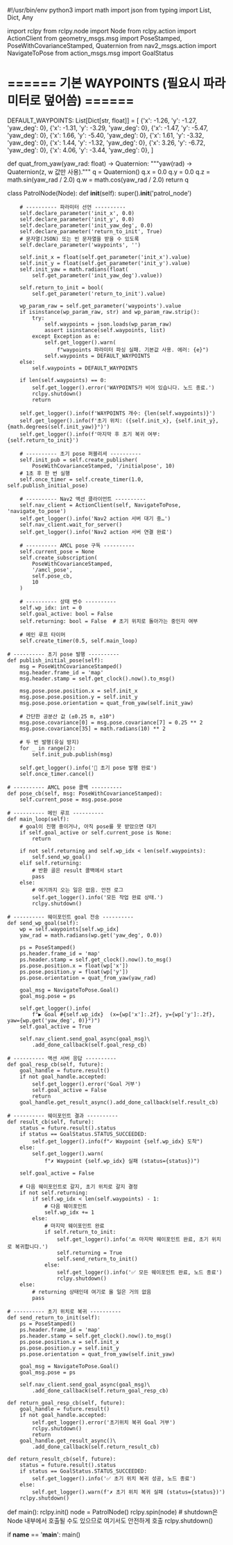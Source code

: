 #!/usr/bin/env python3
import math
import json
from typing import List, Dict, Any

import rclpy
from rclpy.node import Node
from rclpy.action import ActionClient
from geometry_msgs.msg import PoseStamped, PoseWithCovarianceStamped, Quaternion
from nav2_msgs.action import NavigateToPose
from action_msgs.msg import GoalStatus


# ====== 기본 WAYPOINTS (필요시 파라미터로 덮어씀) ======
DEFAULT_WAYPOINTS: List[Dict[str, float]] = [
    {'x': -1.26, 'y': -1.27, 'yaw_deg': 0},
    {'x': -1.31, 'y': -3.29, 'yaw_deg': 0},
    {'x': -1.47, 'y': -5.47, 'yaw_deg': 0},
    {'x':  1.66, 'y': -5.40, 'yaw_deg': 0},
    {'x':  1.61, 'y': -3.32, 'yaw_deg': 0},
    {'x':  1.44, 'y': -1.32, 'yaw_deg': 0},
    {'x':  3.26, 'y': -6.72, 'yaw_deg': 0},
    {'x':  4.06, 'y': -3.44, 'yaw_deg': 0},
]


def quat_from_yaw(yaw_rad: float) -> Quaternion:
    """yaw(rad) → Quaternion(z, w 값만 사용)."""
    q = Quaternion()
    q.x = 0.0
    q.y = 0.0
    q.z = math.sin(yaw_rad / 2.0)
    q.w = math.cos(yaw_rad / 2.0)
    return q


class PatrolNode(Node):
    def __init__(self):
        super().__init__('patrol_node')

        # ---------- 파라미터 선언 ----------
        self.declare_parameter('init_x', 0.0)
        self.declare_parameter('init_y', 0.0)
        self.declare_parameter('init_yaw_deg', 0.0)
        self.declare_parameter('return_to_init', True)
        # 문자열(JSON) 또는 빈 문자열을 받을 수 있도록
        self.declare_parameter('waypoints', '')

        self.init_x = float(self.get_parameter('init_x').value)
        self.init_y = float(self.get_parameter('init_y').value)
        self.init_yaw = math.radians(float(
            self.get_parameter('init_yaw_deg').value))

        self.return_to_init = bool(
            self.get_parameter('return_to_init').value)

        wp_param_raw = self.get_parameter('waypoints').value
        if isinstance(wp_param_raw, str) and wp_param_raw.strip():
            try:
                self.waypoints = json.loads(wp_param_raw)
                assert isinstance(self.waypoints, list)
            except Exception as e:
                self.get_logger().warn(
                    f"waypoints 파라미터 파싱 실패. 기본값 사용. 에러: {e}")
                self.waypoints = DEFAULT_WAYPOINTS
        else:
            self.waypoints = DEFAULT_WAYPOINTS

        if len(self.waypoints) == 0:
            self.get_logger().error('WAYPOINTS가 비어 있습니다. 노드 종료.')
            rclpy.shutdown()
            return

        self.get_logger().info(f'WAYPOINTS 개수: {len(self.waypoints)}')
        self.get_logger().info(f'초기 위치: ({self.init_x}, {self.init_y}, {math.degrees(self.init_yaw)}°)')
        self.get_logger().info(f'마지막 후 초기 복귀 여부: {self.return_to_init}')

        # ---------- 초기 pose 퍼블리셔 ----------
        self.init_pub = self.create_publisher(
            PoseWithCovarianceStamped, '/initialpose', 10)
        # 1초 후 한 번 실행
        self.once_timer = self.create_timer(1.0, self.publish_initial_pose)

        # ---------- Nav2 액션 클라이언트 ----------
        self.nav_client = ActionClient(self, NavigateToPose, 'navigate_to_pose')
        self.get_logger().info('Nav2 action 서버 대기 중…')
        self.nav_client.wait_for_server()
        self.get_logger().info('Nav2 action 서버 연결 완료')

        # ---------- AMCL pose 구독 ----------
        self.current_pose = None
        self.create_subscription(
            PoseWithCovarianceStamped,
            '/amcl_pose',
            self.pose_cb,
            10
        )

        # ---------- 상태 변수 ----------
        self.wp_idx: int = 0
        self.goal_active: bool = False
        self.returning: bool = False  # 초기 위치로 돌아가는 중인지 여부

        # 메인 루프 타이머
        self.create_timer(0.5, self.main_loop)

    # ---------- 초기 pose 발행 ----------
    def publish_initial_pose(self):
        msg = PoseWithCovarianceStamped()
        msg.header.frame_id = 'map'
        msg.header.stamp = self.get_clock().now().to_msg()

        msg.pose.pose.position.x = self.init_x
        msg.pose.pose.position.y = self.init_y
        msg.pose.pose.orientation = quat_from_yaw(self.init_yaw)

        # 간단한 공분산 값 (±0.25 m, ±10°)
        msg.pose.covariance[0] = msg.pose.covariance[7] = 0.25 ** 2
        msg.pose.covariance[35] = math.radians(10) ** 2

        # 두 번 발행(유실 방지)
        for _ in range(2):
            self.init_pub.publish(msg)

        self.get_logger().info('📍 초기 pose 발행 완료')
        self.once_timer.cancel()

    # ---------- AMCL pose 콜백 ----------
    def pose_cb(self, msg: PoseWithCovarianceStamped):
        self.current_pose = msg.pose.pose

    # ---------- 메인 루프 ----------
    def main_loop(self):
        # goal이 진행 중이거나, 아직 pose를 못 받았으면 대기
        if self.goal_active or self.current_pose is None:
            return

        if not self.returning and self.wp_idx < len(self.waypoints):
            self.send_wp_goal()
        elif self.returning:
            # 반환 골은 result 콜백에서 start
            pass
        else:
            # 여기까지 오는 일은 없음. 안전 로그
            self.get_logger().info('모든 작업 완료 상태.')
            rclpy.shutdown()

    # ---------- 웨이포인트 goal 전송 ----------
    def send_wp_goal(self):
        wp = self.waypoints[self.wp_idx]
        yaw_rad = math.radians(wp.get('yaw_deg', 0.0))

        ps = PoseStamped()
        ps.header.frame_id = 'map'
        ps.header.stamp = self.get_clock().now().to_msg()
        ps.pose.position.x = float(wp['x'])
        ps.pose.position.y = float(wp['y'])
        ps.pose.orientation = quat_from_yaw(yaw_rad)

        goal_msg = NavigateToPose.Goal()
        goal_msg.pose = ps

        self.get_logger().info(
            f"▶ Goal #{self.wp_idx}  (x={wp['x']:.2f}, y={wp['y']:.2f}, yaw={wp.get('yaw_deg', 0)}°)")
        self.goal_active = True

        self.nav_client.send_goal_async(goal_msg)\
            .add_done_callback(self.goal_resp_cb)

    # ---------- 액션 서버 응답 ----------
    def goal_resp_cb(self, future):
        goal_handle = future.result()
        if not goal_handle.accepted:
            self.get_logger().error('Goal 거부')
            self.goal_active = False
            return
        goal_handle.get_result_async().add_done_callback(self.result_cb)

    # ---------- 웨이포인트 결과 ----------
    def result_cb(self, future):
        status = future.result().status
        if status == GoalStatus.STATUS_SUCCEEDED:
            self.get_logger().info(f"✓ Waypoint {self.wp_idx} 도착")
        else:
            self.get_logger().warn(
                f"✗ Waypoint {self.wp_idx} 실패 (status={status})")

        self.goal_active = False

        # 다음 웨이포인트로 갈지, 초기 위치로 갈지 결정
        if not self.returning:
            if self.wp_idx < len(self.waypoints) - 1:
                # 다음 웨이포인트
                self.wp_idx += 1
            else:
                # 마지막 웨이포인트 완료
                if self.return_to_init:
                    self.get_logger().info('🔙 마지막 웨이포인트 완료, 초기 위치로 복귀합니다.')
                    self.returning = True
                    self.send_return_to_init()
                else:
                    self.get_logger().info('✅ 모든 웨이포인트 완료, 노드 종료')
                    rclpy.shutdown()
        else:
            # returning 상태인데 여기로 올 일은 거의 없음
            pass

    # ---------- 초기 위치로 복귀 ----------
    def send_return_to_init(self):
        ps = PoseStamped()
        ps.header.frame_id = 'map'
        ps.header.stamp = self.get_clock().now().to_msg()
        ps.pose.position.x = self.init_x
        ps.pose.position.y = self.init_y
        ps.pose.orientation = quat_from_yaw(self.init_yaw)

        goal_msg = NavigateToPose.Goal()
        goal_msg.pose = ps

        self.nav_client.send_goal_async(goal_msg)\
            .add_done_callback(self.return_goal_resp_cb)

    def return_goal_resp_cb(self, future):
        goal_handle = future.result()
        if not goal_handle.accepted:
            self.get_logger().error('초기위치 복귀 Goal 거부')
            rclpy.shutdown()
            return
        goal_handle.get_result_async()\
            .add_done_callback(self.return_result_cb)

    def return_result_cb(self, future):
        status = future.result().status
        if status == GoalStatus.STATUS_SUCCEEDED:
            self.get_logger().info('✅ 초기 위치 복귀 성공, 노드 종료')
        else:
            self.get_logger().warn(f'✗ 초기 위치 복귀 실패 (status={status})')
        rclpy.shutdown()


def main():
    rclpy.init()
    node = PatrolNode()
    rclpy.spin(node)
    # shutdown은 Node 내부에서 호출될 수도 있으므로 여기서도 안전하게 호출
    rclpy.shutdown()


if __name__ == '__main__':
    main()
